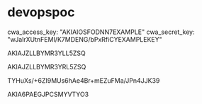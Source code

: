 # devopspoc

cwa_access_key: "AKIAIOSFODNN7EXAMPLE"
        cwa_secret_key: "wJalrXUtnFEMI/K7MDENG/bPxRfiCYEXAMPLEKEY"


AKIAJZLLBYMR3YLL5ZSQ

AKIAJZLLBYMR3YRL5ZSQ

TYHuXs/+6ZI9MUs6hAe4Br+mEZuFMa/JPn4JJK39


AKIA6PAEGJPCSMYVTYO3
